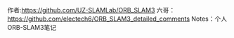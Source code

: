 作者:https://github.com/UZ-SLAMLab/ORB_SLAM3
六哥：https://github.com/electech6/ORB_SLAM3_detailed_comments
Notes：个人ORB-SLAM3笔记

